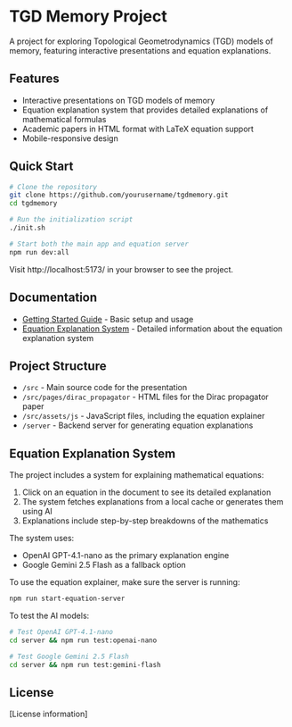 # TGD Memory Project

A project for exploring Topological Geometrodynamics (TGD) models of memory, featuring interactive presentations and equation explanations.

## Features

- Interactive presentations on TGD models of memory
- Equation explanation system that provides detailed explanations of mathematical formulas
- Academic papers in HTML format with LaTeX equation support
- Mobile-responsive design

## Quick Start

```bash
# Clone the repository
git clone https://github.com/yourusername/tgdmemory.git
cd tgdmemory

# Run the initialization script
./init.sh

# Start both the main app and equation server
npm run dev:all
```

Visit http://localhost:5173/ in your browser to see the project.

## Documentation

- [Getting Started Guide](./GETTING_STARTED.md) - Basic setup and usage
- [Equation Explanation System](./EQUATION_EXPLANATION.md) - Detailed information about the equation explanation system

## Project Structure

- `/src` - Main source code for the presentation
- `/src/pages/dirac_propagator` - HTML files for the Dirac propagator paper
- `/src/assets/js` - JavaScript files, including the equation explainer
- `/server` - Backend server for generating equation explanations

## Equation Explanation System

The project includes a system for explaining mathematical equations:

1. Click on an equation in the document to see its detailed explanation
2. The system fetches explanations from a local cache or generates them using AI
3. Explanations include step-by-step breakdowns of the mathematics

The system uses:
- OpenAI GPT-4.1-nano as the primary explanation engine
- Google Gemini 2.5 Flash as a fallback option

To use the equation explainer, make sure the server is running:

```bash
npm run start-equation-server
```

To test the AI models:

```bash
# Test OpenAI GPT-4.1-nano
cd server && npm run test:openai-nano

# Test Google Gemini 2.5 Flash
cd server && npm run test:gemini-flash
```

## License

[License information]